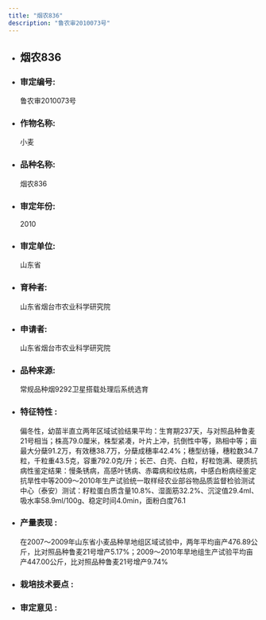 ```yaml
---
title: "烟农836"
description: "鲁农审2010073号"
---
```

* ## 烟农836
* ###  审定编号:  
   鲁农审2010073号

*  ### 作物名称:  
   小麦

*   ###  品种名称: 
    烟农836

*   ### 审定年份: 
    2010

*   ### 审定单位:  
    山东省

*   ### 育种者:  
    山东省烟台市农业科学研究院

*   ### 申请者:  
    山东省烟台市农业科学研究院

*   ### 品种来源:  
    常规品种烟9292卫星搭载处理后系统选育

*   ### 特征特性 : 
    偏冬性，幼苗半直立两年区域试验结果平均：生育期237天，与对照品种鲁麦21号相当；株高79.0厘米，株型紧凑，叶片上冲，抗倒性中等，熟相中等；亩最大分蘖91.2万，有效穗38.7万，分蘖成穗率42.4%；穗型纺锤，穗粒数34.7粒，千粒重43.5克，容重792.0克/升；长芒、白壳、白粒，籽粒饱满、硬质抗病性鉴定结果：慢条锈病，高感叶锈病、赤霉病和纹枯病，中感白粉病经鉴定抗旱性中等2009～2010年生产试验统一取样经农业部谷物品质监督检验测试中心（泰安）测试：籽粒蛋白质含量10.8%、湿面筋32.2%、沉淀值29.4ml、吸水率58.9ml/100g、稳定时间4.0min，面粉白度76.1

*   ### 产量表现 : 
    在2007～2009年山东省小麦品种旱地组区域试验中，两年平均亩产476.89公斤，比对照品种鲁麦21号增产5.17%；2009～2010年旱地组生产试验平均亩产447.00公斤，比对照品种鲁麦21号增产9.74%

*   ### 栽培技术要点 : 
    

*   ### 审定意见 : 
    
